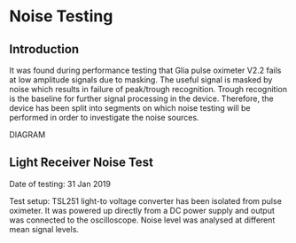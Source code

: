 # Noise Testing

## Introduction
It was found during performance testing that Glia pulse oximeter V2.2 fails at low amplitude signals due to masking. The useful signal is masked by noise which results in failure of peak/trough recognition. Trough recognition is the baseline for further signal processing in the device. Therefore, the device has been split into segments on which noise testing will be performed in order to investigate the noise sources.

DIAGRAM

## Light Receiver Noise Test

Date of testing: 31 Jan 2019

Test setup: TSL251 light-to voltage converter has been isolated from pulse oximeter. It was powered up directly from a DC power supply and output was connected to the oscilloscope. Noise level was analysed at different mean signal levels.


